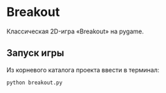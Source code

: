 # Breakout

Классическая 2D-игра «Breakout» на pygame.

## Запуск игры

Из корневого каталога проекта ввести в терминал:
```bash
python breakout.py
```